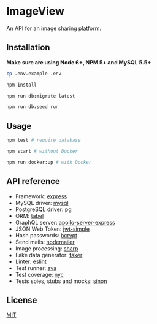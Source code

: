 # ImageView
An API for an image sharing platform.

## Installation

**Make sure are using Node 6+, NPM 5+ and MySQL 5.5+**

``` sh
cp .env.example .env

npm install

npm run db:migrate latest

npm run db:seed run
```

## Usage

``` sh
npm test # require database

npm start # without Docker

npm run docker:up # with Docker
```

## API reference

- Framework: [express](https://expressjs.com/en/4x/api.html)
- MySQL driver: [mysql](https://github.com/mysqljs/mysql#mysql)
- PostgreSQL driver: [pg](https://node-postgres.com)
- ORM: [tabel](http://tabel.fractaltech.in/)
- GraphQL server: [apollo-server-express](https://www.apollographql.com/docs/apollo-server)
- JSON Web Token: [jwt-simple](https://github.com/hokaccha/node-jwt-simple)
- Hash passwords: [bcrypt](https://github.com/kelektiv/node.bcrypt.js)
- Send mails: [nodemailer](https://nodemailer.com)
- Image processing: [sharp](http://sharp.pixelplumbing.com/en/stable/install)
- Fake data generator: [faker](https://github.com/marak/Faker.js)
- Linter: [eslint](https://eslint.org/docs/rules)
- Test runner: [ava](https://github.com/avajs/ava)
- Test coverage: [nyc](https://github.com/istanbuljs/nyc#nyc)
- Tests spies, stubs and mocks: [sinon](http://sinonjs.org/releases/v6.1.3)

## License

[MIT](https://github.com/Yasti4/imageview-api/src/master/LICENSE)